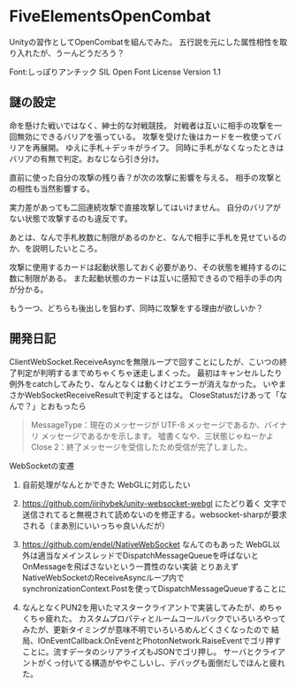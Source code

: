 ﻿# FiveElementsOpenCombat

Unityの習作としてOpenCombatを組んでみた。
五行説を元にした属性相性を取り入れたが、うーんどうだろう？


Font:しっぽりアンチック
SIL Open Font License Version 1.1

## 謎の設定

命を懸けた戦いではなく、紳士的な対戦競技。
対戦者は互いに相手の攻撃を一回無効にできるバリアを張っている。
攻撃を受けた後はカードを一枚使ってバリアを再展開。
ゆえに手札＋デッキがライフ。
同時に手札がなくなったときはバリアの有無で判定。おなじなら引き分け。


直前に使った自分の攻撃の残り香？が次の攻撃に影響を与える。
相手の攻撃との相性も当然影響する。


実力差があっても二回連続攻撃で直接攻撃してはいけません。
自分のバリアがない状態で攻撃するのも違反です。


あとは、なんで手札枚数に制限があるのかと、なんで相手に手札を見せているのか、を説明したいところ。


攻撃に使用するカードは起動状態しておく必要があり、その状態を維持するのに数に制限がある。
また起動状態のカードは互いに感知できるので相手の手の内が分かる。


もう一つ、どちらも後出しを狙わず、同時に攻撃をする理由が欲しいか？



## 開発日記
ClientWebSocket.ReceiveAsyncを無限ループで回すことにしたが、こいつの終了判定が判明するまでめちゃくちゃ迷走しまくった。
最初はキャンセルしたり例外をcatchしてみたり、なんとなくは動くけどエラーが消えなかった。
いやまさかWebSocketReceiveResultで判定するとはな。
CloseStatusだけあって「なんで？」とおもったら
>MessageType：現在のメッセージが UTF-8 メッセージであるか、バイナリ メッセージであるかを示します。
噓書くなや、三状態じゃねーかよ
>Close	2：終了メッセージを受信したため受信が完了しました。


WebSocketの変遷

1. 自前処理がなんとかできた
WebGLに対応したい
2. https://github.com/jirihybek/unity-websocket-webgl にたどり着く
文字で送信されてると無視されて読めないのを修正する。websocket-sharpが要求される（まあ別にいいっちゃ良いんだが）
3. https://github.com/endel/NativeWebSocket なんてのもあった
WebGL以外は適当なメインスレッドでDispatchMessageQueueを呼ばないとOnMessageを飛ばさないという一貫性のない実装
とりあえずNativeWebSocketのReceiveAsyncループ内でsynchronizationContext.Postを使ってDispatchMessageQueueすることに

4. なんとなくPUN2を用いたマスタークライアントで実装してみたが、めちゃくちゃ疲れた。
カスタムプロパティとルームコールバックでいろいろやってみたが、更新タイミングが意味不明でいろいろめんどくさくなったので
結局、IOnEventCallback.OnEventとPhotonNetwork.RaiseEventでゴリ押すことに。流すデータのシリアライズもJSONでゴリ押し。
サーバとクライアントがくっ付いてる構造がややこしいし、デバッグも面倒だしでほんと疲れた。

